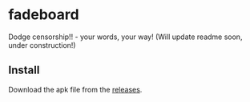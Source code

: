 # fadeboard
Dodge censorship!! - your words, your way! 
(Will update readme soon, under construction!)

## Install

Download the apk file from the [releases](https://github.com/anonfaded/fadeboard/releases/tag/v2.0).

